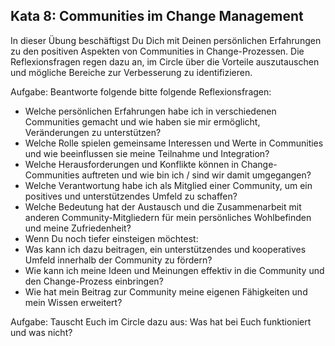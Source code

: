 ## Kata 8: Communities im Change Management ##

In dieser Übung beschäftigst Du Dich mit Deinen persönlichen Erfahrungen zu den positiven Aspekten von Communities in Change-Prozessen. Die Reflexionsfragen regen dazu an, im Circle über die Vorteile auszutauschen und mögliche Bereiche zur Verbesserung zu identifizieren.

Aufgabe: Beantworte folgende bitte folgende Reflexionsfragen: 

- Welche persönlichen Erfahrungen habe ich in verschiedenen Communities gemacht und wie haben sie mir ermöglicht, Veränderungen zu unterstützen?
- Welche Rolle spielen gemeinsame Interessen und Werte in Communities und wie beeinflussen sie meine Teilnahme und Integration?
- Welche Herausforderungen und Konflikte können in Change-Communities auftreten und wie bin ich / sind wir damit umgegangen?
- Welche Verantwortung habe ich als Mitglied einer Community, um ein positives und unterstützendes Umfeld zu schaffen?
- Welche Bedeutung hat der Austausch und die Zusammenarbeit mit anderen Community-Mitgliedern für mein persönliches Wohlbefinden und meine Zufriedenheit?
- Wenn Du noch tiefer einsteigen möchtest:
- Was kann ich dazu beitragen, ein unterstützendes und kooperatives Umfeld innerhalb der Community zu fördern?
- Wie kann ich meine Ideen und Meinungen effektiv in die Community und den Change-Prozess einbringen?
- Wie hat mein Beitrag zur Community meine eigenen Fähigkeiten und mein Wissen erweitert?

Aufgabe: Tauscht Euch im Circle dazu aus: Was hat bei Euch funktioniert und was nicht?
